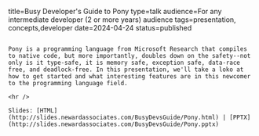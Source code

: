 title=Busy Developer's Guide to Pony
type=talk
audience=For any intermediate developer (2 or more years) audience
tags=presentation, concepts,developer
date=2024-04-24
status=published
~~~~~~

Pony is a programming language from Microsoft Research that compiles to native code, but more importantly, doubles down on the safety--not only is it type-safe, it is memory safe, exception safe, data-race free, and deadlock-free. In this presentation, we'll take a loko at how to get started and what interesting features are in this newcomer to the programming language field.
    
<hr />

Slides: [HTML](http://slides.newardassociates.com/BusyDevsGuide/Pony.html) | [PPTX](http://slides.newardassociates.com/BusyDevsGuide/Pony.pptx)
